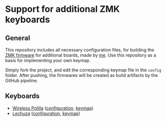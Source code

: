 # Support for additional ZMK keyboards
## General
This repository includes all necessary configuration files, for building the [ZMK firmware](https://zmk.dev/) for additional boards, made by [me](https://github.com/elagil).
Use this repository as a basis for implementing your own keymap.

Simply fork the project, and edit the corresponding keymap file in the `config` folder. After pushing, the firmwares will be created as build artifacts by the GitHub pipeline.

## Keyboards
- [Wireless Polilla](https://github.com/elagil/PolillaW) ([configuration](config/boards/arm/polilla), [keymap](config/polilla.keymap))
- [Lechuza](https://github.com/elagil/lechuza) ([configuration](config/boards/arm/lechuza), [keymap](config/lechuza.keymap))
